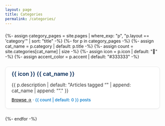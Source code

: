 ```yaml
---
layout: page
title: Categories
permalink: /categories/
---
```


<style>
.categories-grid{display:grid;grid-template-columns:repeat(auto-fit,minmax(260px,1fr));gap:1.5rem;margin:1.5rem 0}
.category-card{background:#fff;border-radius:10px;border:1px solid #e6e6e6;box-shadow:0 2px 4px rgba(0,0,0,.04);padding:1rem 1.25rem 1.25rem;transition:transform .1s ease,box-shadow .1s ease}
.category-card:hover{transform:translateY(-3px);box-shadow:0 6px 14px rgba(0,0,0,.08)}
.category-header{border-top:8px solid var(--accent-color,#0077C8);margin:-1rem -1.25rem 1rem;padding:.75rem 1.25rem 0;border-radius:10px 10px 0 0}
.category-title{font-size:1.1rem;font-weight:600;color:#002856;margin:0;display:flex;align-items:center;gap:.5rem}
.category-desc{font-size:.95rem;margin:.25rem 0 .75rem;color:#333}
.category-footer{font-size:.85rem;font-weight:500;color:#0077C8}
</style>

<div class="categories-grid">
{%- assign category_pages = site.pages | where_exp: "p", "p.layout == 'category'" | sort: "title" -%}
{%- for p in category_pages -%}
  {%- assign cat_name = p.category | default: p.title -%}
  {%- assign count = site.categories[cat_name] | size -%}
  {%- assign icon = p.icon | default: "📂" -%}
  {%- assign accent_color = p.accent | default: "#333333" -%}

  <div class="category-card" style="--accent-color: {{ accent_color }}">
    <div class="category-header">
      <h3 class="category-title">{{ icon }} {{ cat_name }}</h3>
    </div>
    <div class="category-desc">{{ p.description | default: "Articles tagged “" | append: cat_name | append: "”." }}</div>
    <div class="category-footer">
      <a href="{{ p.url | relative_url }}">Browse →</a> · {{ count | default: 0 }} posts
    </div>
  </div>
{%- endfor -%}
</div>

